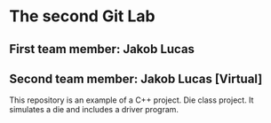 # The second Git Lab
## First team member: Jakob Lucas
## Second team member: Jakob Lucas [Virtual]
This repository is an example of a C++ project.
Die class project. It simulates a die and includes a driver program.
